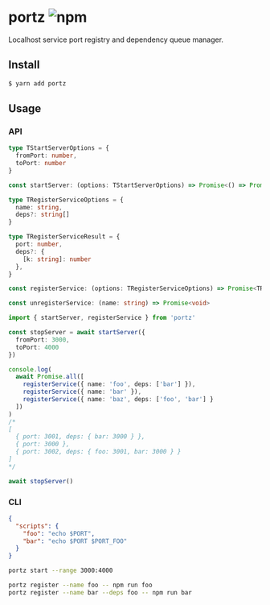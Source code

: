 # portz ![npm](https://flat.badgen.net/npm/v/portz)

Localhost service port registry and dependency queue manager.

## Install

```sh
$ yarn add portz
```

## Usage

### API

```ts
type TStartServerOptions = {
  fromPort: number,
  toPort: number
}

const startServer: (options: TStartServerOptions) => Promise<() => Promise<void>>
```

```ts
type TRegisterServiceOptions = {
  name: string,
  deps?: string[]
}

type TRegisterServiceResult = {
  port: number,
  deps?: {
    [k: string]: number
  },
}

const registerService: (options: TRegisterServiceOptions) => Promise<TRegisterServiceResult>
```

```ts
const unregisterService: (name: string) => Promise<void>
```

```ts
import { startServer, registerService } from 'portz'

const stopServer = await startServer({
  fromPort: 3000,
  toPort: 4000
})

console.log(
  await Promise.all([
    registerService({ name: 'foo', deps: ['bar'] }),
    registerService({ name: 'bar' }),
    registerService({ name: 'baz', deps: ['foo', 'bar'] }
  ])
)
/*
[
  { port: 3001, deps: { bar: 3000 } },
  { port: 3000 },
  { port: 3002, deps: { foo: 3001, bar: 3000 } }
]
*/

await stopServer()
```

### CLI

```json
{
  "scripts": {
    "foo": "echo $PORT",
    "bar": "echo $PORT $PORT_FOO"
  }
}
```

```sh
portz start --range 3000:4000
```

```sh
portz register --name foo -- npm run foo
portz register --name bar --deps foo -- npm run bar
```
